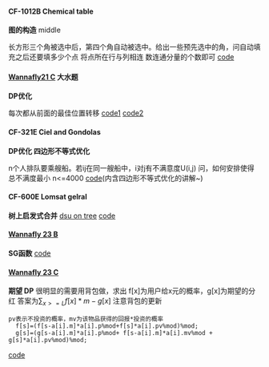 #### CF-1012B Chemical table  
**图的构造** middle

长方形三个角被选中后，第四个角自动被选中。给出一些预先选中的角，问自动填充之后还要填多少个点
将点所在行与列相连 数连通分量的个数即可
[code](https://github.com/RandomVar/ACM/blob/master/cf%E6%9D%82%E9%A2%98/1012BChemicaltable(%E5%9B%BE%E7%9A%84%E6%9E%84%E9%80%A0).cpp)

#### [Wannafly21 C](https://www.nowcoder.com/acm/contest/159/C) 大水题
**DP优化**

每次都从前面的最佳位置转移
[code1](https://github.com/RandomVar/ACM/blob/master/%E4%B8%93%E9%A2%98%E5%90%88%E9%9B%86/dp%E4%BC%98%E5%8C%96/%E5%A4%A7%E6%B0%B4%E9%A2%98.cpp)
[code2](https://github.com/RandomVar/ACM/blob/master/%E4%B8%93%E9%A2%98%E5%90%88%E9%9B%86/dp%E4%BC%98%E5%8C%96/%E5%A4%A7%E6%B0%B4%E9%A2%982.cpp)

#### CF-321E Ciel and Gondolas
**DP优化 四边形不等式优化**

n个人排队要乘艘船。若ij在同一艘船中，i对j有不满意度U(i,j)
问，如何安排使得总不满度最小 n<=4000
[code](https://github.com/RandomVar/ACM/blob/master/cf%E6%9D%82%E9%A2%98/321E(dp%E4%BC%98%E5%8C%96).cpp)(内含四边形不等式优化的讲解~)

#### CF-600E Lomsat gelral
**树上启发式合并**
[dsu on tree](http://codeforces.com/blog/entry/44351)
[code](https://github.com/RandomVar/ACM/blob/master/%E4%B8%93%E9%A2%98%E5%90%88%E9%9B%86/%E6%95%B0%E6%8D%AE%E7%BB%93%E6%9E%84/CF600ELomsat%20gelral(dsu%20on%20tree).cpp)

#### [Wannafly 23 B](https://www.nowcoder.com/acm/contest/161/B)
**SG函数**
[code](https://github.com/RandomVar/ACM/blob/master/Contests/nowcoder/8.31%20wannafly/b.cpp)

#### [Wannafly 23 C](https://www.nowcoder.com/acm/contest/161/C)
**期望 DP**
很明显的需要用背包做，求出
f[x]为用户给x元的概率，g[x]为期望的分红
答案为$\sum_{x>=L}f[x]*m-g[x]$
注意背包的更新
```
pv表示不投资的概率，mv为该物品获得的回报*投资的概率
  f[s]=(f[s-a[i].m]*a[i].p%mod+f[s]*a[i].pv%mod)%mod;
  g[s]=(g[s-a[i].m]*a[i].p%mod+ f[s-a[i].m]*a[i].mv%mod + g[s]*a[i].pv%mod)%mod;
```
[code](https://github.com/RandomVar/ACM/blob/master/Contests/nowcoder/8.31%20wannafly/c.cpp)
